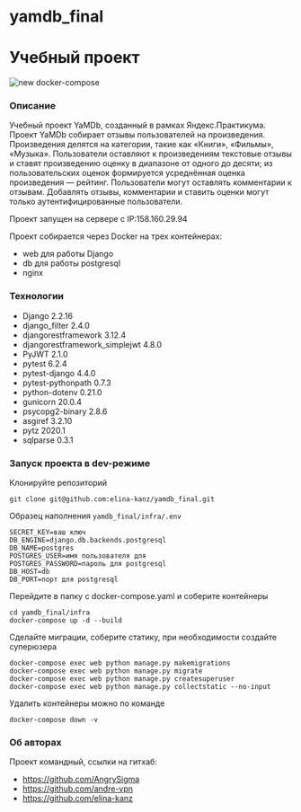 # yamdb_final
# Учебный проект
![new docker-compose](https://github.com/elina-kanz/yamdb_final/actions/workflows/yamdb_workflow.yml/badge.svg)
### Описание
Учебный проект YaMDb, созданный в рамках Яндекс.Практикума.
Проект YaMDb собирает отзывы пользователей на произведения. Произведения делятся на категории,
такие как «Книги», «Фильмы», «Музыка». Пользователи оставляют к произведениям текстовые отзывы
и ставят произведению оценку в диапазоне от одного до десяти; из пользовательских оценок
формируется усреднённая оценка произведения — рейтинг. Пользователи могут оставлять комментарии к отзывам.
Добавлять отзывы, комментарии и ставить оценки могут только аутентифицированные пользователи.

Проект запущен на сервере с IP:158.160.29.94

Проект собирается через Docker на трех контейнерах:
 * web для работы Django
 * db для работы postgresql
 * nginx
### Технологии
* Django 2.2.16
* django_filter 2.4.0
* djangorestframework 3.12.4
* djangorestframework_simplejwt 4.8.0
* PyJWT 2.1.0
* pytest 6.2.4
* pytest-django 4.4.0
* pytest-pythonpath 0.7.3
* python-dotenv 0.21.0
* gunicorn 20.0.4
* psycopg2-binary 2.8.6
* asgiref 3.2.10
* pytz 2020.1
* sqlparse 0.3.1
### Запуск проекта в dev-режиме
Клонируйте репозиторий
```
git clone git@github.com:elina-kanz/yamdb_final.git
```
Образец наполнения ```yamdb_final/infra/.env```
```
SECRET_KEY=ваш ключ
DB_ENGINE=django.db.backends.postgresql
DB_NAME=postgres
POSTGRES_USER=имя пользователя для
POSTGRES_PASSWORD=пароль для postgresql
DB_HOST=db
DB_PORT=порт для postgresql
```
Перейдите в папку с docker-compose.yaml и соберите контейнеры
```
cd yamdb_final/infra
docker-compose up -d --build
```
Сделайте миграции, соберите статику, при необходимости создайте суперюзера
```
docker-compose exec web python manage.py makemigrations
docker-compose exec web python manage.py migrate
docker-compose exec web python manage.py createsuperuser
docker-compose exec web python manage.py collectstatic --no-input
```

Удалить контейнеры можно по команде
```
docker-compose down -v
```
### Об авторах

Проект командный, ссылки на гитхаб:

* https://github.com/AngrySigma
* https://github.com/andre-vpn
* https://github.com/elina-kanz
